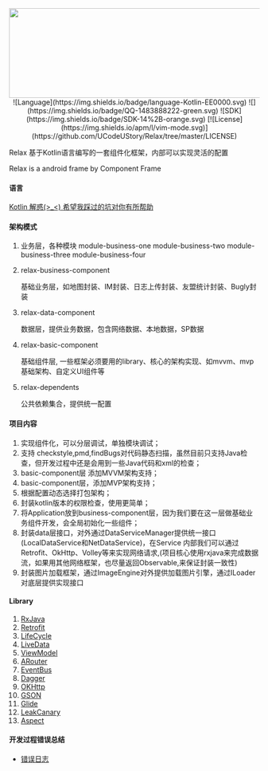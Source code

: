 
<div align="center">
<img width="810" height="180" src="https://github.com/UCodeUStory/Relax/blob/master/source/relax.png"/>
</div>

<div align="center">
![Language](https://img.shields.io/badge/language-Kotlin-EE0000.svg)
![](https://img.shields.io/badge/QQ-1483888222-green.svg)
![SDK](https://img.shields.io/badge/SDK-14%2B-orange.svg)
[![License](https://img.shields.io/apm/l/vim-mode.svg)](https://github.com/UCodeUStory/Relax/tree/master/LICENSE)
</div>

Relax 基于Kotlin语言编写的一套组件化框架，内部可以实现灵活的配置

Relax is a android frame by Component Frame

#### 语言
[Kotlin 解惑(>_<) 希望我踩过的坑对你有所帮助](https://github.com/UCodeUStory/Relax/tree/master/source/kotlin.md)


#### 架构模式

1. 业务层，各种模块 module-business-one   module-business-two   module-business-three   module-business-four

2. relax-business-component

      基础业务层，如地图封装、IM封装、日志上传封装、友盟统计封装、Bugly封装

3. relax-data-component

      数据层，提供业务数据，包含网络数据、本地数据，SP数据

4. relax-basic-component

      基础组件层, 一些框架必须要用的library、核心的架构实现、如mvvm、mvp基础架构、自定义UI组件等

5. relax-dependents

      公共依赖集合，提供统一配置


#### 项目内容

1. 实现组件化，可以分层调试，单独模块调试；
2. 支持 checkstyle,pmd,findBugs对代码静态扫描，虽然目前只支持Java检查，但开发过程中还是会用到一些Java代码和xml的检查；
3. basic-component层 添加MVVM架构支持；
4. basic-component层，添加MVP架构支持；
5. 根据配置动态选择打包架构；
6. 封装kotlin版本的权限检查，使用更简单；
7. 将Application放到business-component层，因为我们要在这一层做基础业务组件开发，会全局初始化一些组件；
8. 封装data层接口，对外通过DataServiceManager提供统一接口(LocalDataService和NetDataService)，在Service
内部我们可以通过Retrofit、OkHttp、Volley等来实现网络请求,(项目核心使用rxjava来完成数据流，如果用其他网络框架，也尽量返回Observable,来保证封装一致性)
9. 封装图片加载框架，通过ImageEngine对外提供加载图片引擎，通过ILoader对底层提供实现接口



#### Library

1. [RxJava](https://github.com/ReactiveX/RxJava)
2. [Retrofit](https://github.com/square/retrofit)
3. [LifeCycle]()
4. [LiveData]()
5. [ViewModel]()
6. [ARouter](https://github.com/alibaba/ARouter)
7. [EventBus](http://greenrobot.org/eventbus/)
8. [Dagger](https://google.github.io/dagger/android)
9. [OKHttp](https://github.com/square/okhttp)
10. [GSON](https://github.com/google/gson)
11. [Glide](https://github.com/bumptech/glide)
12. [LeakCanary](https://github.com/square/leakcanary)
13. [Aspect](http://mvnrepository.com/artifact/org.aspectj/aspectjtools)



#### 开发过程错误总结
- [错误日志](https://github.com/UCodeUStory/Relax/tree/master/source/error_note.md)







